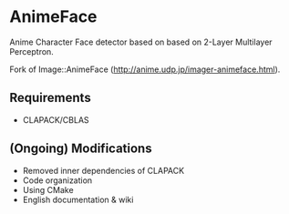AnimeFace
=========

Anime Character Face detector based on based on 2-Layer Multilayer Perceptron.

Fork of Image::AnimeFace (http://anime.udp.jp/imager-animeface.html).


Requirements
--------
- CLAPACK/CBLAS


(Ongoing) Modifications
--------

- Removed inner dependencies of CLAPACK
- Code organization
- Using CMake
- English documentation & wiki
